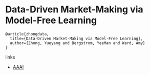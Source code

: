 # Data-Driven Market-Making via Model-Free Learning
```
@article{zhongdata,
  title={Data-Driven Market-Making via Model-Free Learning},
  author={Zhong, Yueyang and Bergstrom, YeeMan and Ward, Amy}
}

```

links
- [AAAI](https://www.ijcai.org/Proceedings/2020/615)
